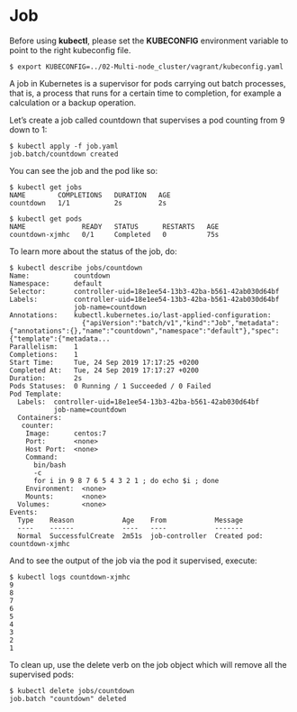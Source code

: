 # Job
Before using **kubectl**, please set the **KUBECONFIG** environment variable to point to the right kubeconfig file.

```console
$ export KUBECONFIG=../02-Multi-node_cluster/vagrant/kubeconfig.yaml
```

A job in Kubernetes is a supervisor for pods carrying out batch processes, that is, a process that runs for a certain time to completion, for example a calculation or a backup operation.

Let’s create a job called countdown that supervises a pod counting from 9 down to 1:

```console
$ kubectl apply -f job.yaml
job.batch/countdown created
```

You can see the job and the pod  like so:

```console
$ kubectl get jobs
NAME        COMPLETIONS   DURATION   AGE
countdown   1/1           2s         2s
```


```console
$ kubectl get pods
NAME              READY   STATUS      RESTARTS   AGE
countdown-xjmhc   0/1     Completed   0          75s
```

To learn more about the status of the job, do:

```console
$ kubectl describe jobs/countdown
Name:           countdown
Namespace:      default
Selector:       controller-uid=18e1ee54-13b3-42ba-b561-42ab030d64bf
Labels:         controller-uid=18e1ee54-13b3-42ba-b561-42ab030d64bf
                job-name=countdown
Annotations:    kubectl.kubernetes.io/last-applied-configuration:
                  {"apiVersion":"batch/v1","kind":"Job","metadata":{"annotations":{},"name":"countdown","namespace":"default"},"spec":{"template":{"metadata...
Parallelism:    1
Completions:    1
Start Time:     Tue, 24 Sep 2019 17:17:25 +0200
Completed At:   Tue, 24 Sep 2019 17:17:27 +0200
Duration:       2s
Pods Statuses:  0 Running / 1 Succeeded / 0 Failed
Pod Template:
  Labels:  controller-uid=18e1ee54-13b3-42ba-b561-42ab030d64bf
           job-name=countdown
  Containers:
   counter:
    Image:      centos:7
    Port:       <none>
    Host Port:  <none>
    Command:
      bin/bash
      -c
      for i in 9 8 7 6 5 4 3 2 1 ; do echo $i ; done
    Environment:  <none>
    Mounts:       <none>
  Volumes:        <none>
Events:
  Type    Reason            Age    From            Message
  ----    ------            ----   ----            -------
  Normal  SuccessfulCreate  2m51s  job-controller  Created pod: countdown-xjmhc
```

And to see the output of the job via the pod it supervised, execute:

```console
$ kubectl logs countdown-xjmhc
9
8
7
6
5
4
3
2
1
```

To clean up, use the delete verb on the job object which will remove all the supervised pods:

```console
$ kubectl delete jobs/countdown
job.batch "countdown" deleted
```

